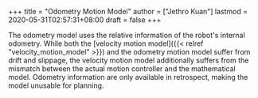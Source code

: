 +++
title = "Odometry Motion Model"
author = ["Jethro Kuan"]
lastmod = 2020-05-31T02:57:31+08:00
draft = false
+++

The odometry model uses the relative information of the robot's
internal odometry. While both the [velocity motion model]({{< relref "velocity_motion_model" >}}) and the
odometry motion model suffer from drift and slippage, the velocity
motion model additionally suffers from the mismatch between the actual
motion controller and the mathematical model. Odometry information are
only available in retrospect, making the model unusable for planning.
